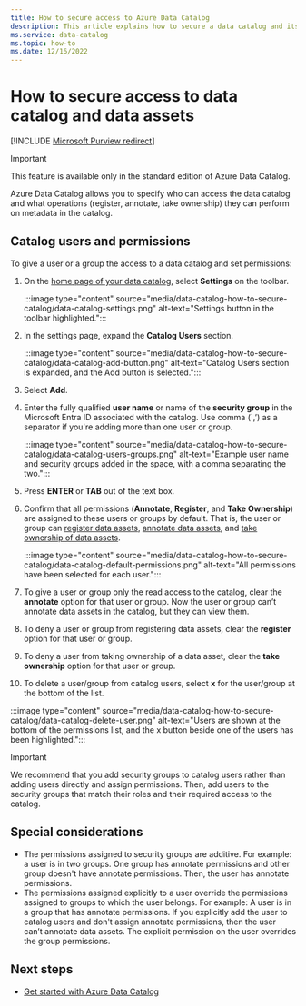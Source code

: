 ```yaml
---
title: How to secure access to Azure Data Catalog
description: This article explains how to secure a data catalog and its data assets in Azure Data Catalog.
ms.service: data-catalog
ms.topic: how-to
ms.date: 12/16/2022
---
```

# How to secure access to data catalog and data assets

[!INCLUDE [Microsoft Purview redirect](includes/catalog-to-purview-migration-flag.md)]

> [!IMPORTANT]
> This feature is available only in the standard edition of Azure Data Catalog.

Azure Data Catalog allows you to specify who can access the data catalog and what operations (register, annotate, take ownership) they can perform on metadata in the catalog. 

## Catalog users and permissions

To give a user or a group the access to a data catalog and set permissions:

1. On the [home page of your data catalog](https://www.azuredatacatalog.com),  select **Settings** on the toolbar.

   :::image type="content" source="media/data-catalog-how-to-secure-catalog/data-catalog-settings.png" alt-text="Settings button in the toolbar highlighted.":::

2. In the settings page, expand the **Catalog Users** section.

   :::image type="content" source="media/data-catalog-how-to-secure-catalog/data-catalog-add-button.png" alt-text="Catalog Users section is expanded, and the Add button is selected.":::

3. Select **Add**.

4. Enter the fully qualified **user name** or name of the **security group** in the Microsoft Entra ID associated with the catalog. Use comma (`,’) as a separator if you're adding more than one user or group.

   :::image type="content" source="media/data-catalog-how-to-secure-catalog/data-catalog-users-groups.png" alt-text="Example user name and security groups added in the space, with a comma separating the two.":::

5. Press **ENTER** or **TAB** out of the text box. 

6. Confirm that all permissions (**Annotate**, **Register**, and **Take Ownership**) are assigned to these users or groups by default. That is, the user or group can [register data assets]( data-catalog-how-to-register.md), [annotate data assets]( data-catalog-how-to-annotate.md), and [take ownership of data assets]( data-catalog-how-to-manage.md). 

   :::image type="content" source="media/data-catalog-how-to-secure-catalog/data-catalog-default-permissions.png" alt-text="All permissions have been selected for each user.":::

7. To give a user or group only the read access to the catalog, clear the **annotate** option for that user or group. Now the user or group can’t annotate data assets in the catalog, but they can view them. 

8. To deny a user or group from registering data assets, clear the **register** option for that user or group.

9. To deny a user from taking ownership of a data asset, clear the **take ownership** option for that user or group. 

10. To delete a user/group from catalog users, select **x** for the user/group at the bottom of the list. 

   :::image type="content" source="media/data-catalog-how-to-secure-catalog/data-catalog-delete-user.png" alt-text="Users are shown at the bottom of the permissions list, and the x button beside one of the users has been highlighted.":::

   > [!IMPORTANT]
   > We recommend that you add security groups to catalog users rather than adding users directly and assign permissions. Then, add users to the security groups that match their roles and their required access to the catalog.

## Special considerations

- The permissions assigned to security groups are additive. For example: a user is in two groups. One group has annotate permissions and other group doesn't have annotate permissions. Then, the user has annotate permissions. 
- The permissions assigned explicitly to a user override the permissions assigned to groups to which the user belongs. For example: A user is in a group that has annotate permissions. If you explicitly add the user to catalog users and don't assign annotate permissions, then the user can’t annotate data assets. The explicit permission on the user overrides the group permissions.

## Next steps

- [Get started with Azure Data Catalog](data-catalog-get-started.md)
